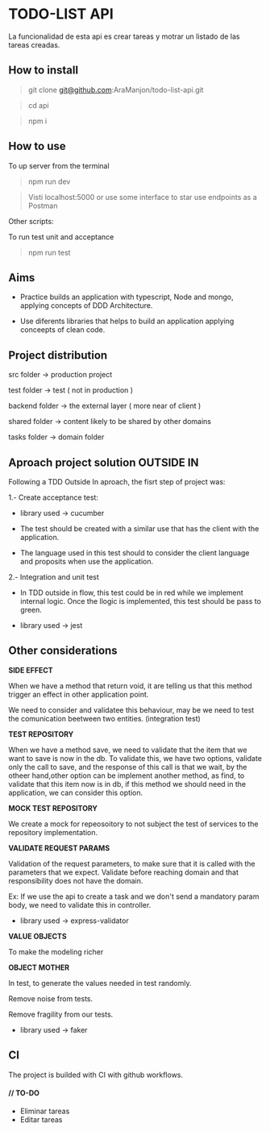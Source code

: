 # TODO-LIST API

La funcionalidad de esta api es crear tareas y motrar un listado de las tareas creadas.

## How to install

> git clone git@github.com:AraManjon/todo-list-api.git

> cd api

> npm i

## How to use

To up server from the terminal

> npm run dev

> Visti localhost:5000 or use some interface to star use endpoints as a Postman

Other scripts: 

To run test unit and acceptance

> npm run test

## Aims

- Practice builds an application with typescript, Node and mongo, applying concepts of DDD Architecture.

- Use diferents libraries that helps to build an application applying conceepts of clean code.


## Project distribution

src folder -> production project

test folder -> test ( not in production )

backend folder -> the external layer ( more near of client )

shared folder -> content likely to be shared by other domains

tasks folder -> domain folder

## Aproach project solution OUTSIDE IN

Following a TDD Outside In aproach, the fisrt step of project was:

1.- Create acceptance test:

- library used -> cucumber

- The test should be created with a similar use that has the client with the application.

- The language used in this test should to consider the client language and proposits when use the application.

2.- Integration and unit test

- In TDD outside in flow, this test could be in red while we implement internal logic. Once the llogic is implemented, this test should be pass to green.

- library used -> jest

## Other considerations

**SIDE EFFECT**

When we have a method that return void, it are telling us that this method trigger an effect in other application point.

We need to consider and validatee this behaviour, may be we need to test the comunication beetween two entities. (integration test)

**TEST REPOSITORY**

When we have a method save, we need to validate that the item that we want to save is now in the db. To validate this, we have two options, validate only the call to save, and the response of this call is that we wait, by the otheer hand,other option can be implement another method, as find, to validate that this item now is in db, if this method we should need in the application, we can consider this option.

**MOCK TEST REPOSITORY**

We create a mock for repeosoitory to not subject the test of services to the repository implementation.

**VALIDATE REQUEST PARAMS**

Validation of the request parameters, to make sure that it is called with the parameters that we expect. Validate before reaching domain and that responsibility does not have the domain.

Ex: If we use the api to create a task and we don't send a mandatory param body, we need to validate this in controller. 

- library used -> express-validator

**VALUE OBJECTS**

To make the modeling richer

**OBJECT MOTHER**

In test, to generate the values needed in test randomly.

Remove noise from tests.

Remove fragility from our tests.

- library used -> faker

## CI 

The project is builded with CI with github workflows.

#### // TO-DO

- Eliminar tareas
- Editar tareas


